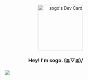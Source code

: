 <p align="right">
<a href="https://app.daily.dev/sogo"><img src="https://api.daily.dev/devcards/51769bce454c4201b0cdbe8ed87dee99.png?r=byz" width="150" alt="sogo's Dev Card"/></a>
<h3 align="right">Hey! I'm sogo. (≧▽≦)/<h3/>
</p>
<p align="center">
  <img src="https://count.getloli.com/get/@xsogox?theme=asoul" />
</p>
